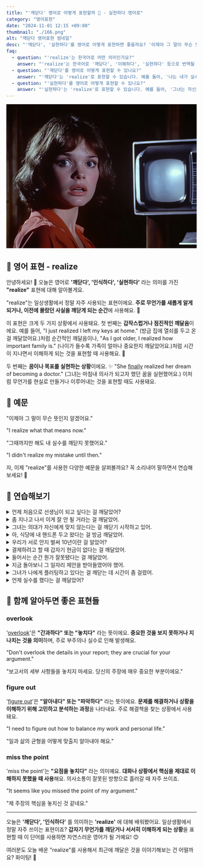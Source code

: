 ```yaml
---
title: "'깨닫다' 영어로 어떻게 표현할까 🌟 - 실현하다 영어로"
category: "영어표현"
date: "2024-11-01 12:15 +09:00"
thumbnail: "./166.png"
alt: "깨닫다 영어표현 썸네일"
desc: "'깨닫다', '실현하다'를 영어로 어떻게 표현하면 좋을까요? '이제야 그 말이 무슨 뜻인지 알겠어요.', '그제서야 내가 실수했다는 걸 깨달았어요.' 등을 영어로 표현하는 법을 배워봅시다. 다양한 예문을 통해서 연습하고 본인의 표현으로 만들어 보세요."
faq:
  - question: "'realize'는 한국어로 어떤 의미인가요?"
    answer: "'realize'는 한국어로 '깨닫다', '이해하다', '실현하다' 등으로 번역될 수 있습니다. 어떤 사실이나 상황을 인식하거나 이해하게 될 때 사용합니다."
  - question: "'깨닫다'를 영어로 어떻게 표현할 수 있나요?"
    answer: "'깨닫다'는 'realize'로 표현할 수 있습니다. 예를 들어, '나는 내가 실수를 했다는 것을 깨달았다'는 'I realized that I made a mistake'로 말할 수 있습니다."
  - question: "'실현하다'를 영어로 어떻게 표현할 수 있나요?"
    answer: "'실현하다'는 'realize'로 표현할 수 있습니다. 예를 들어, '그녀는 자신의 꿈을 실현했다'는 'She realized her dream'으로 말할 수 있습니다."
---
```


![레트로TV와 깜짝 놀란 여성](./166-1.jpeg)

## 🌟 영어 표현 - realize

안녕하세요! 👋 오늘은 영어로 **'깨닫다', '인식하다', '실현하다'** 라는 의미를 가진 **"realize"** 표현에 대해 알아볼게요.

"realize"는 일상생활에서 정말 자주 사용되는 표현이에요. **주로 무언가를 새롭게 알게 되거나, 이전에 몰랐던 사실을 깨닫게 되는 순간**에 사용해요. 🤔

이 표현은 크게 두 가지 상황에서 사용돼요. 첫 번째는 **갑작스럽거나 점진적인 깨달음**이에요. 예를 들어, "I just realized I left my keys at home." (방금 집에 열쇠를 두고 온 걸 깨달았어요.)처럼 순간적인 깨달음이나, "As I got older, I realized how important family is." (나이가 들수록 가족이 얼마나 중요한지 깨달았어요.)처럼 시간이 지나면서 이해하게 되는 것을 표현할 때 사용해요. 🌱

두 번째는 **꿈이나 목표를 실현하는 상황**이에요. ✨ "She [finally](/blog/in-english/182.finally/) realized her dream of becoming a doctor." (그녀는 마침내 의사가 되고자 했던 꿈을 실현했어요.) 이처럼 무언가를 현실로 만들거나 이루어내는 것을 표현할 때도 사용돼요.

<div 
  data-inline-banner="🎉 새해에는 스픽 AI와 함께 영어 공부하자" 
  data-inline-banner-subtext="설날 특별 할인으로 60%할인 + 추가 7만원 할인! (~2/3)" 
  data-inline-banner-link="https://app.usespeak.com/kr-ko/sale/kr-affiliate-special/?ref=engple-inline"
  data-inline-banner-caption="해당 링크를 통해 구매시 일정액의 수수료를 지급받습니다.">
</div>

## 📖 예문

"이제야 그 말이 무슨 뜻인지 알겠어요."

"I realize what that means now."

"그때까지만 해도 내 실수를 깨닫지 못했어요."

"I didn't realize my mistake until then."

자, 이제 "realize"를 사용한 다양한 예문을 살펴볼까요? 꼭 소리내어 말하면서 연습해보세요! 🚀

## 💬 연습해보기

<details>
<summary>언제 처음으로 선생님이 되고 싶다는 걸 깨달았어?</summary>
<span>When did you first realize you wanted to become a teacher?</span>
</details>

<details>
<summary>좀 지나고 나서 이게 잘 안 될 거라는 걸 깨달았어.</summary>
<span>After a while, I realized this wasn't going to work out.</span>
</details>

<details>
<summary>그녀는 의대가 자신에게 맞지 않는다는 걸 깨닫기 시작하고 있어.</summary>
<span>She's starting to realize that medical school isn't for her.</span>
</details>

<details>
<summary>아, 식당에 내 핸드폰 두고 왔다는 걸 방금 깨달았어.</summary>
<span>Oh man, I just realized I left my phone at the restaurant.</span>
</details>

<details>
<summary>우리가 서로 안지 벌써 10년이란 걸 알았어?</summary>
<span>Did you realize we've known each other for ten years now?</span>
</details>

<details>
<summary>결제하려고 할 때 갑자기 현금이 없다는 걸 깨달았어.</summary>
<span>I suddenly realized I had no cash on me when I <a href="/blog/in-english/117.try-to/">tried to</a> pay.</span>
</details>

<details>
<summary>들어서는 순간 뭔가 잘못됐다는 걸 깨달았어.</summary>
<span>The moment I walked in, I realized something was wrong.</span>
</details>

<details>
<summary>지금 돌아보니 그 일자리 제안을 받아들였어야 했어.</summary>
<span>Looking back now, I realize I <a href="/blog/in-english/257.should've/">should've</a> taken that job offer.</span>
</details>

<details>
<summary>그녀가 나에게 플러팅하고 있다는 걸 깨닫는 데 시간이 좀 걸렸어.</summary>
<span>It <a href="/blog/in-english/010.take-a-while/">took me a while</a> to realize she was actually <a href="/blog/vocab-1/042.flirt/">flirting</a> with me.</span>
</details>

<details>
<summary>언제 실수를 했다는 걸 깨달았어?</summary>
<span>When did you realize you'd made a mistake?</span>
</details>

## 🤝 함께 알아두면 좋은 표현들

### overlook

'[overlook](/blog/in-english/168.overlook/)'은 **"간과하다" 또는 "놓치다"** 라는 뜻이에요. **중요한 것을 보지 못하거나 지나치는 것을 의미**하며, 주로 부주의나 실수로 인해 발생해요.

"Don't overlook the details in your report; they are crucial for your argument."

"보고서의 세부 사항들을 놓치지 마세요. 당신의 주장에 매우 중요한 부분이에요."

### figure out

'[figure out](/blog/in-english/170.figure-out/)'은 **"알아내다" 또는 "파악하다"** 라는 뜻이에요. **문제를 해결하거나 상황을 이해하기 위해 고민하고 분석하는 과정**을 나타내요. 주로 해결책을 찾는 상황에서 사용돼요.

"I need to figure out how to balance my work and personal life."

"일과 삶의 균형을 어떻게 맞출지 알아내야 해요."

### miss the point

'miss the point'는 **"요점을 놓치다"** 라는 의미예요. **대화나 상황에서 핵심을 제대로 이해하지 못했을 때 사용**해요. 의사소통이 잘못된 방향으로 흘러갈 때 자주 쓰이죠.

"It seems like you missed the point of my argument."

"제 주장의 핵심을 놓치신 것 같네요."

---

오늘은 **'깨닫다', '인식하다'** 를 의미하는 **'realize'** 에 대해 배워봤어요. 일상생활에서 정말 자주 쓰이는 표현이죠? **갑자기 무언가를 깨닫거나 서서히 이해하게 되는 상황**을 표현할 때 이 단어를 사용하면 자연스러운 영어가 될 거예요! 😊

여러분도 오늘 배운 "realize"를 사용해서 최근에 깨달은 것을 이야기해보는 건 어떨까요? 화이팅! 💪
